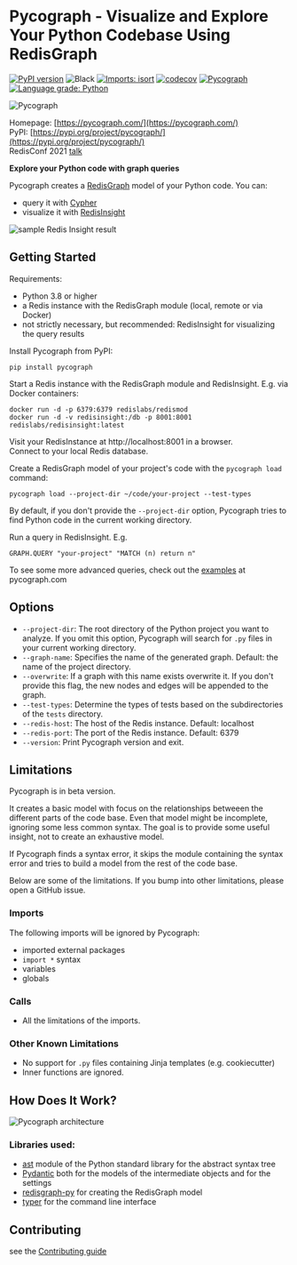 # Pycograph - Visualize and Explore Your Python Codebase Using RedisGraph

[![PyPI version](https://badge.fury.io/py/pycograph.svg)](https://badge.fury.io/py/pycograph)
![Black](https://img.shields.io/badge/code%20style-black-000000.svg)
[![Imports: isort](https://img.shields.io/badge/%20imports-isort-%231674b1?style=flat&labelColor=ef8336)](https://pycqa.github.io/isort/)
[![codecov](https://codecov.io/gh/reka/pycograph/branch/main/graph/badge.svg?token=M1Y1SQRDHK)](https://codecov.io/gh/reka/pycograph)
[![Pycograph](https://github.com/reka/pycograph/actions/workflows/pycograph.yaml/badge.svg)](https://github.com/reka/pycograph/actions/workflows/pycograph.yaml)
[![Language grade: Python](https://img.shields.io/lgtm/grade/python/g/reka/pycograph.svg?logo=lgtm&logoWidth=18)](https://lgtm.com/projects/g/reka/pycograph/context:python)

![Pycograph](https://github.com/reka/pycograph/raw/main/resources/pycograph_logo.png)

Homepage: [https://pycograph.com/](https://pycograph.com/)  
PyPI: [https://pypi.org/project/pycograph/](https://pypi.org/project/pycograph/)  
RedisConf 2021 [talk](https://www.youtube.com/watch?v=pE3cg6jK2Zg)

**Explore your Python code with graph queries**

Pycograph creates a [RedisGraph](https://oss.redislabs.com/redisgraph/) model of your Python code. You can: 

* query it with [Cypher](https://oss.redislabs.com/redisgraph/commands/)
* visualize it with [RedisInsight](https://redislabs.com/redis-enterprise/redis-insight/)

![sample Redis Insight result](https://github.com/reka/pycograph/raw/main/resources/sample_redis_insight.png)

## Getting Started

Requirements:

* Python 3.8 or higher
* a Redis instance with the RedisGraph module (local, remote or via Docker)
* not strictly necessary, but recommended: RedisInsight for visualizing the query results

Install Pycograph from PyPI:

```
pip install pycograph
```

Start a Redis instance with the RedisGraph module and RedisInsight. E.g. via Docker containers:

```
docker run -d -p 6379:6379 redislabs/redismod
docker run -d -v redisinsight:/db -p 8001:8001 redislabs/redisinsight:latest
```

Visit your RedisInstance at http://localhost:8001 in a browser.  
Connect to your local Redis database.

Create a RedisGraph model of your project's code with the `pycograph load` command:

```
pycograph load --project-dir ~/code/your-project --test-types
```

By default, if you don't provide the `--project-dir` option, Pycograph tries to find Python code in the current working directory.  


Run a query in RedisInsight. E.g.

```
GRAPH.QUERY "your-project" "MATCH (n) return n"
```

To see some more advanced queries, check out the [examples](https://pycograph.com/examples/) at pycograph.com

## Options

* `--project-dir`: The root directory of the Python project you want to analyze. If you omit this option, Pycograph will search for `.py` files in your current working directory.
* `--graph-name`: Specifies the name of the generated graph. Default: the name of the project directory.
* `--overwrite`: If a graph with this name exists overwrite it. If you don't provide this flag, the new nodes and edges will be appended to the graph.
* `--test-types`: Determine the types of tests based on the subdirectories of the `tests` directory.
* `--redis-host`: The host of the Redis instance. Default: localhost
* `--redis-port`: The port of the Redis instance. Default: 6379 
* `--version`: Print Pycograph version and exit.

## Limitations

Pycograph is in beta version.

It creates a basic model with focus on the relationships betweeen the different parts of the code base. Even that model might be incomplete, ignoring some less common syntax. The goal is to provide some useful insight, not to create an exhaustive model.

If Pycograph finds a syntax error, it skips the module containing the syntax error and tries to build a model from the rest of the code base.

Below are some of the limitations. If you bump into other limitations, please open a GitHub issue.

### Imports

The following imports will be ignored by Pycograph:

* imported external packages
* `import *` syntax
* variables
* globals

### Calls

* All the limitations of the imports.

### Other Known Limitations

* No support for `.py` files containing Jinja templates (e.g. cookiecutter)
* Inner functions are ignored.

## How Does It Work?

![Pycograph architecture](https://raw.githubusercontent.com/reka/pycograph/main/resources/pycograph_architecture.png)

### Libraries used:

* [ast](https://docs.python.org/3/library/ast.html) module of the Python standard library for the abstract syntax tree
* [Pydantic](https://pydantic-docs.helpmanual.io) both for the models of the intermediate objects and for the settings
* [redisgraph-py](https://github.com/RedisGraph/redisgraph-py) for creating the RedisGraph model
* [typer](https://typer.tiangolo.com/) for the command line interface

## Contributing

see the [Contributing guide](https://github.com/reka/pycograph/blob/main/CONTRIBUTING.md)
